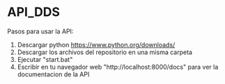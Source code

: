 # API_DDS
Pasos para usar la API:
1) Descargar python https://www.python.org/downloads/
2) Descargar los archivos del repositorio en una misma carpeta
3) Ejecutar "start.bat"
4) Escribir en tu navegador web "http://localhost:8000/docs" para ver la documentacion de la API
